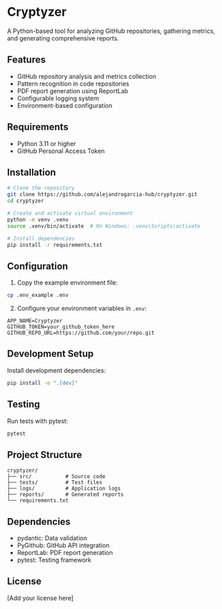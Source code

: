 # Cryptyzer

A Python-based tool for analyzing GitHub repositories, gathering metrics, and generating comprehensive reports.

## Features
- GitHub repository analysis and metrics collection
- Pattern recognition in code repositories
- PDF report generation using ReportLab
- Configurable logging system
- Environment-based configuration

## Requirements
- Python 3.11 or higher
- GitHub Personal Access Token

## Installation

```bash
# Clone the repository
git clone https://github.com/alejandrogarcia-hub/cryptyzer.git
cd cryptyzer

# Create and activate virtual environment
python -m venv .venv
source .venv/bin/activate  # On Windows: .venv\Scripts\activate

# Install dependencies
pip install -r requirements.txt
```

## Configuration

1. Copy the example environment file:
```bash
cp .env_example .env
```

2. Configure your environment variables in `.env`:
```env
APP_NAME=Cryptyzer
GITHUB_TOKEN=your_github_token_here
GITHUB_REPO_URL=https://github.com/your/repo.git
```

## Development Setup

Install development dependencies:
```bash
pip install -e ".[dev]"
```

## Testing

Run tests with pytest:
```bash
pytest
```

## Project Structure
```
cryptyzer/
├── src/           # Source code
├── tests/         # Test files
├── logs/          # Application logs
├── reports/       # Generated reports
└── requirements.txt
```

## Dependencies
- pydantic: Data validation
- PyGithub: GitHub API integration
- ReportLab: PDF report generation
- pytest: Testing framework

## License
[Add your license here]